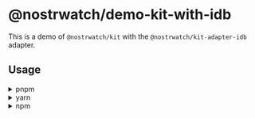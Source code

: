 # @nostrwatch/demo-kit-with-idb

This is a demo of `@nostrwatch/kit` with the `@nostrwatch/kit-adapter-idb` adapter.

## Usage 
<details>

<summary>pnpm</summary>

```
pnpm run install 
pnpm run dev
```

</details>

<details>

<summary>yarn</summary>

```
yarn install 
yarn dev
```

</details>


<details>

<summary>npm</summary>

```
npm run install 
npm run dev
```

</details>



